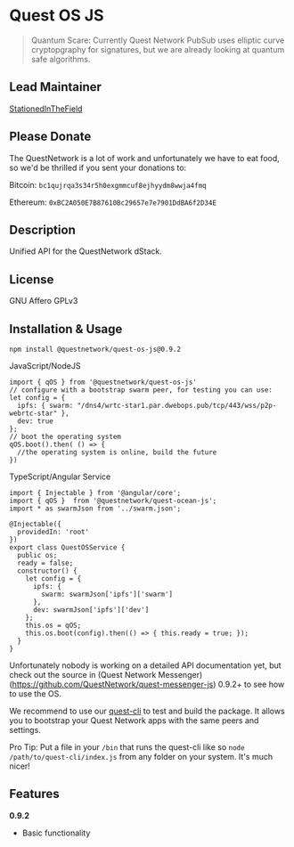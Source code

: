 # Quest OS JS
>Quantum Scare: Currently Quest Network PubSub uses elliptic curve cryptopgraphy for signatures, but we are already looking at quantum safe algorithms.

## Lead Maintainer

[StationedInTheField](https://github.com/StationedInTheField)

## Please Donate
The QuestNetwork is a lot of work and unfortunately we have to eat food, so we'd be thrilled if you sent your donations to:

Bitcoin:
`bc1qujrqa3s34r5h0exgmmcuf8ejhyydm8wwja4fmq`

Ethereum:
`0xBC2A050E7B87610Bc29657e7e7901DdBA6f2D34E`

## Description

Unified API for the QuestNetwork dStack.

## License
GNU Affero GPLv3

## Installation & Usage

``npm install @questnetwork/quest-os-js@0.9.2``


JavaScript/NodeJS
```
import { qOS } from '@questnetwork/quest-os-js'
// configure with a bootstrap swarm peer, for testing you can use:
let config = {
  ipfs: { swarm: "/dns4/wrtc-star1.par.dwebops.pub/tcp/443/wss/p2p-webrtc-star" },
  dev: true
};
// boot the operating system
qOS.boot().then( () => {
  //the operating system is online, build the future
})
```

TypeScript/Angular Service
```
import { Injectable } from '@angular/core';
import { qOS }  from '@questnetwork/quest-ocean-js';
import * as swarmJson from '../swarm.json';

@Injectable({
  providedIn: 'root'
})
export class QuestOSService {
  public os;
  ready = false;
  constructor() {
    let config = {
      ipfs: {
        swarm: swarmJson['ipfs']['swarm']
      },
      dev: swarmJson['ipfs']['dev']
    };
    this.os = qOS;
    this.os.boot(config).then(() => { this.ready = true; });
  }
}
```

Unfortunately nobody is working on a detailed API documentation yet, but check out the source in (Quest Network Messenger)(https://github.com/QuestNetwork/quest-messenger-js) 0.9.2+ to see how to use the OS.

We recommend to use our [quest-cli](https://github.com/QuestNetwork/quest-cli) to test and build the package. It allows you to bootstrap your Quest Network apps with the same peers and settings.

Pro Tip: Put a file in your `/bin` that runs the quest-cli like so `node /path/to/quest-cli/index.js` from any folder on your system. It's much nicer!

## Features

**0.9.2**
- Basic functionality
